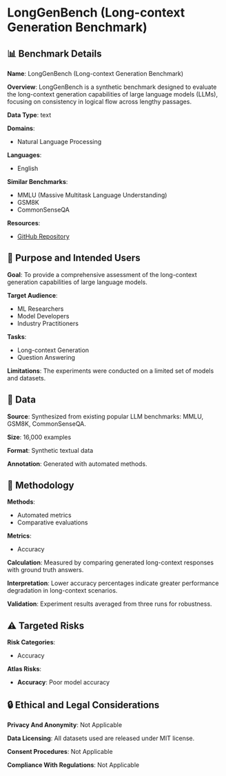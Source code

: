 # LongGenBench (Long-context Generation Benchmark)

## 📊 Benchmark Details

**Name**: LongGenBench (Long-context Generation Benchmark)

**Overview**: LongGenBench is a synthetic benchmark designed to evaluate the long-context generation capabilities of large language models (LLMs), focusing on consistency in logical flow across lengthy passages.

**Data Type**: text

**Domains**:
- Natural Language Processing

**Languages**:
- English

**Similar Benchmarks**:
- MMLU (Massive Multitask Language Understanding)
- GSM8K
- CommonSenseQA

**Resources**:
- [GitHub Repository](https://github.com/Dominic789654/LongGenBench)

## 🎯 Purpose and Intended Users

**Goal**: To provide a comprehensive assessment of the long-context generation capabilities of large language models.

**Target Audience**:
- ML Researchers
- Model Developers
- Industry Practitioners

**Tasks**:
- Long-context Generation
- Question Answering

**Limitations**: The experiments were conducted on a limited set of models and datasets.

## 💾 Data

**Source**: Synthesized from existing popular LLM benchmarks: MMLU, GSM8K, CommonSenseQA.

**Size**: 16,000 examples

**Format**: Synthetic textual data

**Annotation**: Generated with automated methods.

## 🔬 Methodology

**Methods**:
- Automated metrics
- Comparative evaluations

**Metrics**:
- Accuracy

**Calculation**: Measured by comparing generated long-context responses with ground truth answers.

**Interpretation**: Lower accuracy percentages indicate greater performance degradation in long-context scenarios.

**Validation**: Experiment results averaged from three runs for robustness.

## ⚠️ Targeted Risks

**Risk Categories**:
- Accuracy

**Atlas Risks**:
- **Accuracy**: Poor model accuracy

## 🔒 Ethical and Legal Considerations

**Privacy And Anonymity**: Not Applicable

**Data Licensing**: All datasets used are released under MIT license.

**Consent Procedures**: Not Applicable

**Compliance With Regulations**: Not Applicable
